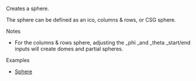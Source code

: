 Creates a sphere.

The sphere can be defined as an ico, columns & rows, or CSG sphere.

Notes



* For the columns & rows sphere, adjusting the _phi _and _theta _start/end inputs will create domes and partial spheres.

Examples



* [Sphere](https://creator.trimble.com/graph?assetURI=whp:4958d06e-7d71-4881-893a-6c7ae2efd16e&version=latest)